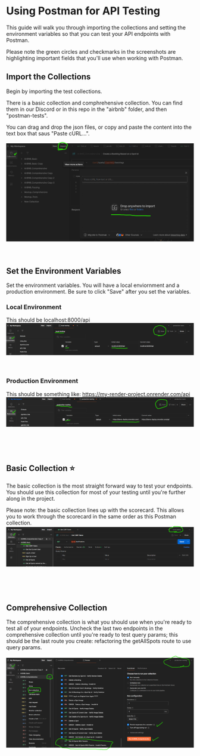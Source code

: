 # Using Postman for API Testing

This guide will walk you through importing the collections and setting the environment variables so that you can test your API endpoints with Postman.

Please note the green circles and checkmarks in the screenshots are highlighting important fields that you'll use when working with Postman.

## Import the Collections

Begin by importing the test collections.

There is a basic collection and comphrehensive collection.  You can find them in our Discord or in this repo in the "airbnb" folder, and then "postman-tests".

You can drag and drop the json files, or copy and paste the content into the text box that saus "Paste cURL...".

![import collection](image.png)
<br />
<br />
<br />
## Set the Environment Variables

Set the environment variables.  You will have a local enviornment and a production environment.  Be sure to click "Save" after you set the variables.

### Local Environment
This should be localhost:8000/api
![local env](image-1.png)
<br />
<br />
<br />

### Production Environment
This should be something like: https://my-render-project.onrender.com/api
![production env](image-2.png)

<br />
<br />
<br />

## Basic Collection ⭐

The basic collection is the most straight forward way to test your endpoints.  You should use this collection for most of your testing until you're further along in the project.

Please note: the basic collection lines up with the scorecard.  This allows you to work through the scorecard in the same order as this Postman collection.
![basic collection](image-3.png)

<br />
<br />
<br />

## Comprehensive Collection

The comprehensive collection is what you should use when you're ready to test all of your endpoints.  Uncheck the last two endpoints in the comprehensive collection until you're ready to test query params; this should be the last route you create: refactoring the getAllSpots route to use query params.

![alt text](image-7.png)
